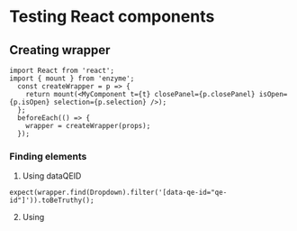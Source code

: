 # Testing React components 

## Creating wrapper

```
import React from 'react';
import { mount } from 'enzyme';
  const createWrapper = p => {
    return mount(<MyComponent t={t} closePanel={p.closePanel} isOpen={p.isOpen} selection={p.selection} />);
  };
  beforeEach(() => {
    wrapper = createWrapper(props);
  });
```

### Finding elements
1. Using dataQEID
```
expect(wrapper.find(Dropdown).filter('[data-qe-id="qe-id"]')).toBeTruthy();
```

2. Using 
